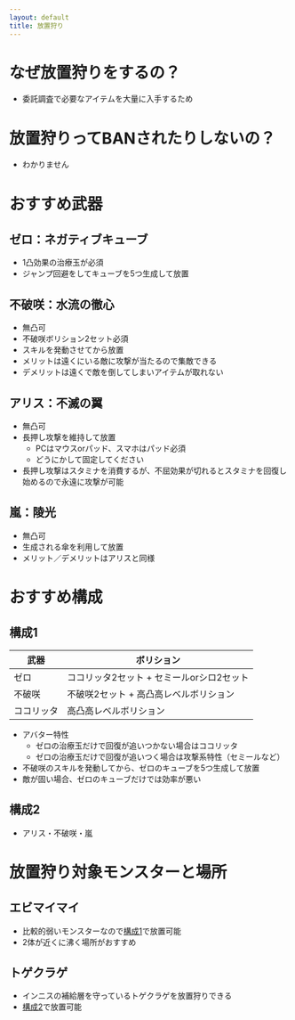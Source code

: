 ```yaml
---
layout: default
title: 放置狩り
---
```


# なぜ放置狩りをするの？
* 委託調査で必要なアイテムを大量に入手するため

# 放置狩りってBANされたりしないの？
* わかりません

# おすすめ武器
## ゼロ：ネガティブキューブ
* 1凸効果の治療玉が必須
* ジャンプ回避をしてキューブを5つ生成して放置

## 不破咲：水流の徹心
* 無凸可
* 不破咲ボリション2セット必須
* スキルを発動させてから放置
* メリットは遠くにいる敵に攻撃が当たるので集敵できる
* デメリットは遠くで敵を倒してしまいアイテムが取れない

## アリス：不滅の翼
* 無凸可
* 長押し攻撃を維持して放置
  * PCはマウスorパッド、スマホはパッド必須
  * どうにかして固定してください
* 長押し攻撃はスタミナを消費するが、不屈効果が切れるとスタミナを回復し始めるので永遠に攻撃が可能

## 嵐：陵光
* 無凸可
* 生成される傘を利用して放置
* メリット／デメリットはアリスと同様

# おすすめ構成
## 構成1

| 武器 | ボリション |
| --- | --- |
| ゼロ | ココリッタ2セット + セミールorシロ2セット |
| 不破咲 | 不破咲2セット + 高凸高レベルボリション |
| ココリッタ | 高凸高レベルボリション |

* アバター特性
  * ゼロの治療玉だけで回復が追いつかない場合はココリッタ
  * ゼロの治療玉だけで回復が追いつく場合は攻撃系特性（セミールなど）
* 不破咲のスキルを発動してから、ゼロのキューブを5つ生成して放置
* 敵が固い場合、ゼロのキューブだけでは効率が悪い

## 構成2
* アリス・不破咲・嵐

# 放置狩り対象モンスターと場所
## エビマイマイ
* 比較的弱いモンスターなので[構成1](unmannedhunting.md#構成1)で放置可能
* 2体が近くに沸く場所がおすすめ

## トゲクラゲ
* インニスの補給層を守っているトゲクラゲを放置狩りできる
* [構成2](unmannedhunting.md#構成2)で放置可能
